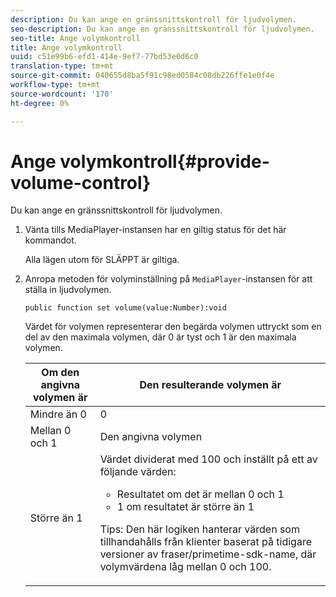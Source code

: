```yaml
---
description: Du kan ange en gränssnittskontroll för ljudvolymen.
seo-description: Du kan ange en gränssnittskontroll för ljudvolymen.
seo-title: Ange volymkontroll
title: Ange volymkontroll
uuid: c51e99b6-efd1-414e-9ef7-77bd53e0d6c0
translation-type: tm+mt
source-git-commit: 040655d8ba5f91c98ed0584c08db226ffe1e0f4e
workflow-type: tm+mt
source-wordcount: '170'
ht-degree: 0%

---
```



# Ange volymkontroll{#provide-volume-control}

Du kan ange en gränssnittskontroll för ljudvolymen.

1. Vänta tills MediaPlayer-instansen har en giltig status för det här kommandot.

   Alla lägen utom för SLÄPPT är giltiga.
1. Anropa metoden för volyminställning på `MediaPlayer`-instansen för att ställa in ljudvolymen.

   ```
   public function set volume(value:Number):void
   ```

   Värdet för volymen representerar den begärda volymen uttryckt som en del av den maximala volymen, där 0 är tyst och 1 är den maximala volymen.

   <table id="table_144A2B1260374FBE8D976194F602DDC7"> 
   <thead> 
   <tr> 
      <th colname="col1" class="entry"> Om den angivna volymen är </th> 
      <th colname="col2" class="entry"> Den resulterande volymen är </th> 
   </tr> 
   </thead>
   <tbody> 
   <tr> 
      <td colname="col1"> Mindre än 0 </td> 
      <td colname="col2"> 0 </td> 
   </tr> 
   <tr> 
      <td colname="col1"> Mellan 0 och 1 </td> 
      <td colname="col2"> Den angivna volymen </td> 
   </tr> 
   <tr> 
      <td colname="col1"> Större än 1 </td> 
      <td colname="col2"> Värdet dividerat med 100 och inställt på ett av följande värden: 
      <ul id="ul_8C2282F0EDC44A408820F5768709214F"> 
      <li id="li_B00BC6F4812D4000891358F762C8E492">Resultatet om det är mellan 0 och 1 </li> 
      <li id="li_03B7F30662554F299320040CAC2DEB7A">1 om resultatet är större än 1 </li> 
      </ul> <p>Tips:  Den här logiken hanterar värden som tillhandahålls från klienter baserat på tidigare versioner av 
      <span class="codeph">fraser/primetime-sdk-name</span>, där volymvärdena låg mellan 0 och 100. </p> </td> 
   </tr> 
   </tbody> 
   </table>
